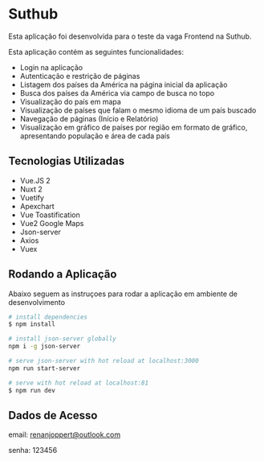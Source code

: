 # Suthub
Esta aplicação foi desenvolvida para o teste da vaga Frontend na Suthub.

Esta aplicação contém as seguintes funcionalidades: 
* Login na aplicação
* Autenticação e restrição de páginas
* Listagem dos países da América na página inicial da aplicação
* Busca dos países da América via campo de busca no topo
* Visualização do país em mapa
* Visualização de países que falam o mesmo idioma de um país buscado
* Navegação de páginas (Início e Relatório)
* Visualização em gráfico de países por região em formato de gráfico, apresentando população e área de cada país

## Tecnologias Utilizadas
* Vue.JS 2
* Nuxt 2
* Vuetify
* Apexchart
* Vue Toastification
* Vue2 Google Maps
* Json-server
* Axios
* Vuex


## Rodando a Aplicação

Abaixo seguem as instruçoes para rodar a aplicação em ambiente de desenvolvimento

```bash
# install dependencies
$ npm install

# install json-server globally
npm i -g json-server

# serve json-server with hot reload at localhost:3000
npm run start-server

# serve with hot reload at localhost:81
$ npm run dev

```
## Dados de Acesso
email: renanjoppert@outlook.com

senha: 123456

